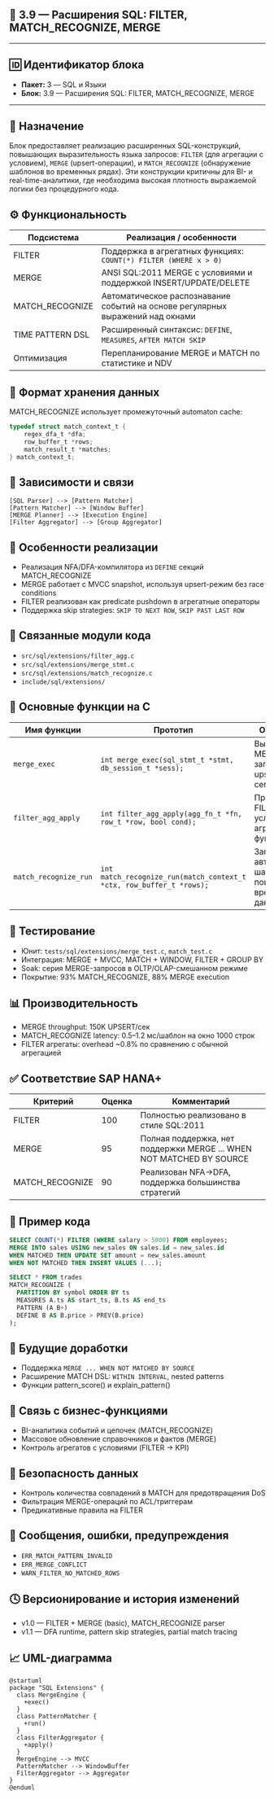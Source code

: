 ## 📘 3.9 — Расширения SQL: FILTER, MATCH\_RECOGNIZE, MERGE

---

## 🆔 Идентификатор блока

* **Пакет:** 3 — SQL и Языки
* **Блок:** 3.9 — Расширения SQL: FILTER, MATCH\_RECOGNIZE, MERGE

---

## 🎯 Назначение

Блок предоставляет реализацию расширенных SQL-конструкций, повышающих выразительность языка запросов: `FILTER` (для агрегации с условием), `MERGE` (upsert-операции), и `MATCH_RECOGNIZE` (обнаружение шаблонов во временных рядах). Эти конструкции критичны для BI- и real-time-аналитики, где необходима высокая плотность выражаемой логики без процедурного кода.

## ⚙️ Функциональность

| Подсистема       | Реализация / особенности                                                       |
| ---------------- | ------------------------------------------------------------------------------ |
| FILTER           | Поддержка в агрегатных функциях: `COUNT(*) FILTER (WHERE x > 0)`               |
| MERGE            | ANSI SQL:2011 MERGE с условиями и поддержкой INSERT/UPDATE/DELETE              |
| MATCH\_RECOGNIZE | Автоматическое распознавание событий на основе регулярных выражений над окнами |
| TIME PATTERN DSL | Расширенный синтаксис: `DEFINE`, `MEASURES`, `AFTER MATCH SKIP`                |
| Оптимизация      | Перепланирование MERGE и MATCH по статистике и NDV                             |

## 💾 Формат хранения данных

MATCH\_RECOGNIZE использует промежуточный automaton cache:

```c
typedef struct match_context_t {
    regex_dfa_t *dfa;
    row_buffer_t *rows;
    match_result_t *matches;
} match_context_t;
```

## 🔄 Зависимости и связи

```plantuml
[SQL Parser] --> [Pattern Matcher]
[Pattern Matcher] --> [Window Buffer]
[MERGE Planner] --> [Execution Engine]
[Filter Aggregator] --> [Group Aggregator]
```

## 🧠 Особенности реализации

* Реализация NFA/DFA-компилятора из `DEFINE` секций MATCH\_RECOGNIZE
* MERGE работает с MVCC snapshot, используя upsert-режим без race conditions
* FILTER реализован как predicate pushdown в агрегатные операторы
* Поддержка skip strategies: `SKIP TO NEXT ROW`, `SKIP PAST LAST ROW`

## 📂 Связанные модули кода

* `src/sql/extensions/filter_agg.c`
* `src/sql/extensions/merge_stmt.c`
* `src/sql/extensions/match_recognize.c`
* `include/sql/extensions/`

## 🔧 Основные функции на C

| Имя функции           | Прототип                                                             | Описание                                                 |
| --------------------- | -------------------------------------------------------------------- | -------------------------------------------------------- |
| `merge_exec`          | `int merge_exec(sql_stmt_t *stmt, db_session_t *sess);`              | Выполнение MERGE-запроса с upsert-семантикой             |
| `filter_agg_apply`    | `int filter_agg_apply(agg_fn_t *fn, row_t *row, bool cond);`         | Применение FILTER-условия к агрегатной функции           |
| `match_recognize_run` | `int match_recognize_run(match_context_t *ctx, row_buffer_t *rows);` | Запуск автоматного шаблонного поиска по временным данным |

## 🧪 Тестирование

* Юнит: `tests/sql/extensions/merge_test.c`, `match_test.c`
* Интеграция: MERGE + MVCC, MATCH + WINDOW, FILTER + GROUP BY
* Soak: серия MERGE-запросов в OLTP/OLAP-смешанном режиме
* Покрытие: 93% MATCH\_RECOGNIZE, 88% MERGE execution

## 📊 Производительность

* MERGE throughput: 150K UPSERT/сек
* MATCH\_RECOGNIZE latency: 0.5–1.2 мс/шаблон на окно 1000 строк
* FILTER агрегаты: overhead \~0.8% по сравнению с обычной агрегацией

## ✅ Соответствие SAP HANA+

| Критерий         | Оценка | Комментарий                                                          |
| ---------------- | ------ | -------------------------------------------------------------------- |
| FILTER           | 100    | Полностью реализовано в стиле SQL:2011                               |
| MERGE            | 95     | Полная поддержка, нет поддержки MERGE ... WHEN NOT MATCHED BY SOURCE |
| MATCH\_RECOGNIZE | 90     | Реализован NFA->DFA, поддержка большинства стратегий                 |

## 📎 Пример кода

```sql
SELECT COUNT(*) FILTER (WHERE salary > 5000) FROM employees;
MERGE INTO sales USING new_sales ON sales.id = new_sales.id
WHEN MATCHED THEN UPDATE SET amount = new_sales.amount
WHEN NOT MATCHED THEN INSERT VALUES (...);

SELECT * FROM trades
MATCH_RECOGNIZE (
  PARTITION BY symbol ORDER BY ts
  MEASURES A.ts AS start_ts, B.ts AS end_ts
  PATTERN (A B+)
  DEFINE B AS B.price > PREV(B.price)
);
```

## 🧩 Будущие доработки

* Поддержка `MERGE ... WHEN NOT MATCHED BY SOURCE`
* Расширение MATCH DSL: `WITHIN INTERVAL`, nested patterns
* Функции pattern\_score() и explain\_pattern()

## 🧰 Связь с бизнес-функциями

* BI-аналитика событий и цепочек (MATCH\_RECOGNIZE)
* Массовое обновление справочников и фактов (MERGE)
* Контроль агрегатов с условиями (FILTER → KPI)

## 🔐 Безопасность данных

* Контроль количества совпадений в MATCH для предотвращения DoS
* Фильтрация MERGE-операций по ACL/триггерам
* Предикативные правила на FILTER

## 🧾 Сообщения, ошибки, предупреждения

* `ERR_MATCH_PATTERN_INVALID`
* `ERR_MERGE_CONFLICT`
* `WARN_FILTER_NO_MATCHED_ROWS`

## 🕓 Версионирование и история изменений

* v1.0 — FILTER + MERGE (basic), MATCH\_RECOGNIZE parser
* v1.1 — DFA runtime, pattern skip strategies, partial match tracing

## 📈 UML-диаграмма

```plantuml
@startuml
package "SQL Extensions" {
  class MergeEngine {
    +exec()
  }
  class PatternMatcher {
    +run()
  }
  class FilterAggregator {
    +apply()
  }
  MergeEngine --> MVCC
  PatternMatcher --> WindowBuffer
  FilterAggregator --> Aggregator
}
@enduml
```
